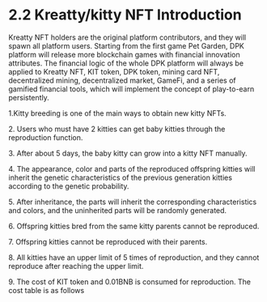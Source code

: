 # 2.2 Kreatty/kitty NFT Introduction

Kreatty NFT holders are the original platform contributors, and they will spawn all platform users. Starting from the first game Pet Garden, DPK platform will release more blockchain games with financial innovation attributes. The financial logic of the whole DPK platform will always be applied to Kreatty NFT, KIT token, DPK token, mining card NFT, decentralized mining, decentralized market, GameFi, and a series of gamified financial tools, which will implement the concept of play-to-earn persistently.



1.Kitty breeding is one of the main ways to obtain new kitty NFTs.

2\. Users who must have 2 kitties can get baby kitties through the reproduction function.

3\. After about 5 days, the baby kitty can grow into a kitty NFT manually.

4\. The appearance, color and parts of the reproduced offspring kitties will inherit the genetic characteristics of the previous generation kitties according to the genetic probability.

5\. After inheritance, the parts will inherit the corresponding characteristics and colors, and the uninherited parts will be randomly generated.

6\. Offspring kitties bred from the same kitty parents cannot be reproduced.

7\. Offspring kitties cannot be reproduced with their parents.

8\. All kitties have an upper limit of 5 times of reproduction, and they cannot reproduce after reaching the upper limit.

9\. The cost of KIT token and 0.01BNB is consumed for reproduction. The cost table is as follows
